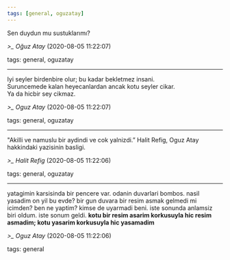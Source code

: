 ```yaml
---
tags: [general, oguzatay]
---
```


Sen duydun mu sustuklarımı?

*>_ Oğuz Atay* (2020-08-05 11:22:07)

tags: general, oguzatay

---

Iyi seyler birdenbire olur; bu kadar bekletmez insani.  
Suruncemede kalan heyecanlardan ancak kotu seyler cikar.  
Ya da hicbir sey cikmaz.

*>_ Oguz Atay* (2020-08-05 11:22:07)

tags: general, oguzatay

---

"Akilli ve namuslu bir aydindi ve cok yalnizdi.” Halit Refig, Oguz Atay hakkindaki yazisinin basligi.

*>_ Halit Refig* (2020-08-05 11:22:06)

tags: general, oguzatay

---

yatagimin karsisinda bir pencere var. odanin duvarlari bombos. nasil yasadim on yil bu evde? bir gun duvara bir resim asmak gelmedi mi icimden? ben ne yaptim? kimse de uyarmadi beni. iste sonunda anlamsiz biri oldum. iste sonum geldi. **kotu bir resim asarim korkusuyla hic resim asmadim; kotu yasarim korkusuyla hic yasamadim**

*>_ Oguz Atay* (2020-08-05 11:22:06)

tags: general

